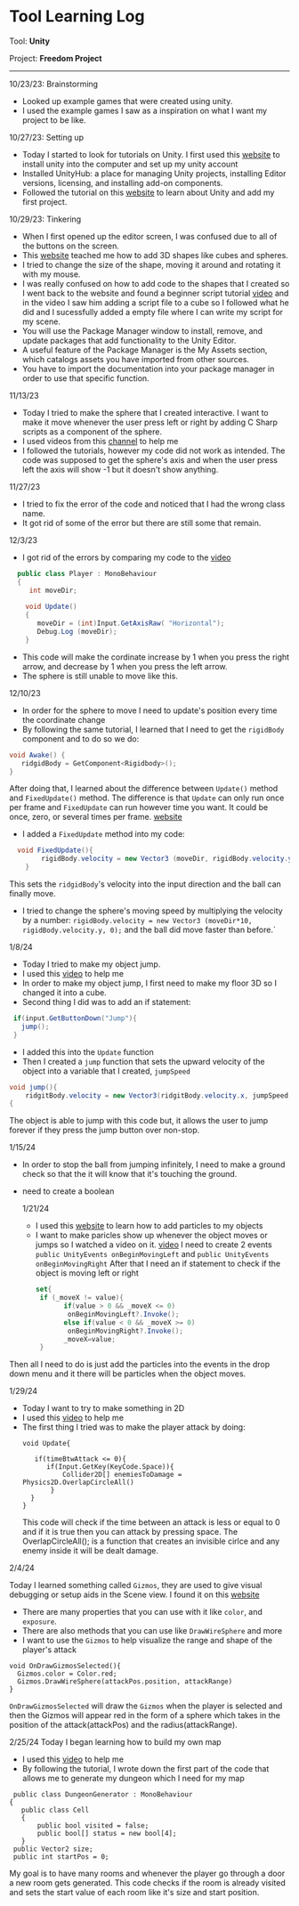 # Tool Learning Log

Tool: **Unity**

Project: **Freedom Project**

---

10/23/23: Brainstorming
* Looked up example games that were created using unity.
* I used the example games I saw as a inspiration on what I want my project to be like.





10/27/23: Setting up
* Today I started to look for tutorials on Unity. I first used this [website](https://learn.unity.com/tutorial/install-the-unity-hub-and-editor#) to install unity into the computer and set up my unity account
* Installed UnityHub: a place for managing Unity projects, installing Editor versions, licensing, and installing add-on components.
* Followed the tutorial on this [website](https://learn.unity.com/tutorial/get-ready-for-unity-essentials?pathwayId=5f7bcab4edbc2a0023e9c38f&missionId=5f77cc6bedbc2a4a1dbddc46&projectId=612f9602edbc2a1b588a3af3#612f5ac2edbc2a1b5806927e) to learn about Unity and add my first project.



10/29/23: Tinkering
* When I first opened up the editor screen, I was confused due to all of the buttons on the screen.
* This [website](https://learn.unity.com/tutorial/get-started-in-the-unity-editor?labelRequired=true&pathwayId=5f7bcab4edbc2a0023e9c38f&missionId=5f77cc6bedbc2a4a1dbddc46&projectId=612f5bfdedbc2a1b4376ce65#6375344eedbc2a3b09474963) teached me how to add 3D shapes like cubes and spheres.
* I tried to change the size of the shape, moving it around and rotating it with my mouse.
* I was really confused on how to add code to the shapes that I created so I went back to the website and found a beginner script tutorial [video](https://www.youtube.com/watch?time_continue=5&v=Z0Z7xc18CcA&embeds_referring_euri=https%3A%2F%2Flearn.unity.com%2F&embeds_referring_origin=https%3A%2F%2Flearn.unity.com&source_ve_path=MzY4NDIsMjM4NTE&feature=emb_title) and in the video I saw him adding a script file to a cube so I followed what he did and I sucessfully added a empty file where I can write my script for my scene.
* You will use the Package Manager window to install, remove, and update packages that add functionality to the Unity Editor. 
* A useful feature of the Package Manager is the My Assets section, which catalogs assets you have imported from other sources.
* You have to import the documentation into your package manager in order to use that specific function.

11/13/23
* Today I tried to make the sphere that I created interactive. I want to make it move whenever the user press left or right by adding C Sharp scripts as a component of the sphere.
* I used videos from this [channel](https://www.youtube.com/@IndividualKex) to help me
* I followed the tutorials, however my code did not work as intended. The code was supposed to get the sphere's axis and when the user press left the axis will show -1 but it doesn't show anything.

11/27/23
* I tried to fix the error of the code and noticed that I had the wrong class name.
* It got rid of some of the error but there are still some that remain.

12/3/23
* I got rid of the errors by comparing my code to the [video](https://www.youtube.com/watch?v=4DPWvv7dh5E)
```csharp
  public class Player : MonoBehaviour
  {
	 int moveDir;
  
    void Update() 
	{
	   moveDir = (int)Input.GetAxisRaw( "Horizontal");
	   Debug.Log (moveDir);
	}
```
* This code will make the cordinate increase by 1 when you press the right arrow, and decrease by 1 when you press the left arrow.
* The sphere is still unable to move like this.

12/10/23
* In order for the sphere to move I need to update's position every time the coordinate change
* By following the same tutorial, I learned that I need to get the `rigidBody` component and to do so we do:
```csharp
void Awake() {
   ridgidBody = GetComponent<Rigidbody>();
} 
```
After doing that, I learned about the difference between `Update()` method and `FixedUpdate()` method. The difference is that `Update` can only run once per frame and `FixedUpdate` can run however time you want. It could be once, zero, or several times per frame. [website](https://stackoverflow.com/questions/34447682/what-is-the-difference-between-update-fixedupdate-in-unity) 

* I added a `FixedUpdate` method into my code:
```csharp
  void FixedUpdate(){
		rigidBody.velocity = new Vector3 (moveDir, rigidBody.velocity.y, 0);
	}
```
This sets the `ridgidBody`'s velocity into the input direction and the ball can finally move.

* I tried to change the sphere's moving speed by multiplying the velocity by a number: `rigidBody.velocity = new Vector3 (moveDir*10, rigidBody.velocity.y, 0);`
and the ball did move faster than before.`

1/8/24
- Today I tried to make my object jump.
- I used this [video](https://www.youtube.com/watch?v=CieCJ2mNTXE&t=929s) to help me
- In order to make my object jump, I first need to make my floor 3D so I changed it into a cube.
- Second thing I did was to add an if statement:
 ```java
  if(input.GetButtonDown("Jump"){
  	jump();
  }
```
- I added this into the `Update` function
- Then I created a `jump` function that sets the upward velocity of the object into a variable that I created, `jumpSpeed`

```java
void jump(){
	ridgitBody.velocity = new Vector3(ridgitBody.velocity.x, jumpSpeed, 0);
{
```
The object is able to jump with this code but, it allows the user to jump forever if they press the jump button over non-stop.

1/15/24

* In order to stop the ball from jumping infinitely, I need to make a ground check so that the it will know that it's touching the ground.
* need to create a boolean

  1/21/24

  * I used this [website](https://learn.unity.com/tutorial/modifying-gravity-color-size-lifetime-of-particle-systems#5f08702cedbc2a00229c9ac8) to learn how to add particles to my objects
  * I want to make paricles show up whenever the object moves or jumps so I watched a video on it. [video](https://www.youtube.com/watch?time_continue=2&v=ZPbInUXqVzg&embeds_referring_euri=https%3A%2F%2Fwww.bing.com%2F&embeds_referring_origin=https%3A%2F%2Fwww.bing.com&source_ve_path=Mjg2NjY&feature=emb_logo)
    I need to create 2 events
    `public UnityEvents onBeginMovingLeft` and `public UnityEvents onBeginMovingRight`
    After that I need an if statement to check if the object is moving left or right
    ```csharp
    set{
     if (_moveX != value){
           if(value > 0 && _moveX <= 0)
    		onBeginMovingLeft?.Invoke();
           else if(value < 0 && _moveX >= 0)
    		onBeginMovingRight?.Invoke();
    	   _moveX=value;
   	 }
    ```
Then all I need to do is just add the particles into the events in the drop down menu and it there will be particles when the object moves.

1/29/24

* Today I want to try to make something in 2D
* I used this [video](https://www.youtube.com/watch?v=1QfxdUpVh5I&t=29s) to help me
* The first thing I tried was to make the player attack by doing:
  ```CSharp
  void Update{
  
 	 if(timeBtwAttack <= 0){
  		if(Input.GetKey(KeyCode.Space)){
  			Collider2D[] enemiesToDamage = Physics2D.OverlapCircleAll()
 		 }
  	}
  }
  ```
  This code will check if the time between an attack is less or equal to 0 and if it is true then you can attack by pressing space. The OverlapCircleAll(); is a function that creates an invisible cirlce and any enemy inside it will be dealt damage.

2/4/24

Today I learned something called `Gizmos`, they are used to give visual debugging or setup aids in the Scene view. I found it on this [website](https://docs.unity3d.com/ScriptReference/Gizmos.html)

* There are many properties that you can use with it like `color`, and `exposure`.
* There are also methods that you can use like `DrawWireSphere` and more
* I want to use the `Gizmos` to help visualize the range and shape of the player's attack
```CSharp
void OnDrawGizmosSelected(){
  Gizmos.color = Color.red;
  Gizmos.DrawWireSphere(attackPos.position, attackRange)
}
```
`OnDrawGizmosSelected` will draw the `Gizmos` when the player is selected and then the Gizmos will appear red in the form of a sphere which takes in the position of the attack(attackPos) and the radius(attackRange).

2/25/24
Today I began learning how to build my own map
* I used this [video](https://www.youtube.com/watch?v=gHU5RQWbmWE) to help me
* By following the tutorial, I wrote down the first part of the code that allows me to generate my dungeon which I need for my map
 ```CSharp
  public class DungeonGenerator : MonoBehaviour
{
    public class Cell
    {
        public bool visited = false;
        public bool[] status = new bool[4];
    }
  public Vector2 size;
  public int startPos = 0;
 ```
My goal is to have many rooms and whenever the player go through a door a new room gets generated. This code checks if the room is already visited and sets the start value of each room like it's size and start position.
<!-- 
* Links you used today (websites, videos, etc)
* Things you tried, progress you made, etc
* Challenges, a-ha moments, etc
* Questions you still have
* What you're going to try next
-->
